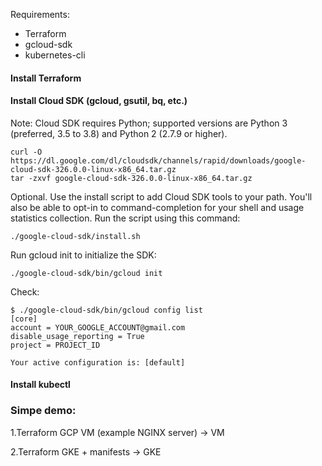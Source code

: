 
Requirements:

- Terraform
- gcloud-sdk
- kubernetes-cli


#### Install Terraform

#### Install Cloud SDK (gcloud, gsutil, bq, etc.)

Note: Cloud SDK requires Python; supported versions are Python 3 (preferred, 3.5 to 3.8) and Python 2 (2.7.9 or higher).

```
curl -O https://dl.google.com/dl/cloudsdk/channels/rapid/downloads/google-cloud-sdk-326.0.0-linux-x86_64.tar.gz
tar -zxvf google-cloud-sdk-326.0.0-linux-x86_64.tar.gz 
```
Optional. Use the install script to add Cloud SDK tools to your path. You'll also be able to opt-in to command-completion for your shell and usage statistics collection. Run the script using this command:
```
./google-cloud-sdk/install.sh
```
Run gcloud init to initialize the SDK:
```
./google-cloud-sdk/bin/gcloud init
```
Check:
```
$ ./google-cloud-sdk/bin/gcloud config list
[core]
account = YOUR_GOOGLE_ACCOUNT@gmail.com
disable_usage_reporting = True
project = PROJECT_ID

Your active configuration is: [default]
```

#### Install kubectl

### Simpe demo:

1.Terraform GCP VM (example NGINX server) -> VM 

2.Terraform GKE + manifests -> GKE

